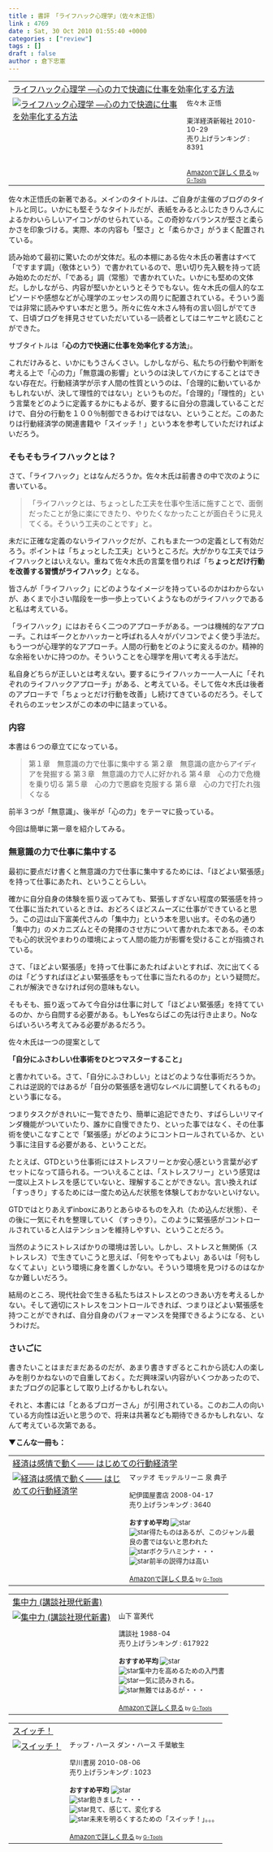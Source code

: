 ```yaml
---
title : 書評　「ライフハック心理学」（佐々木正悟）
link : 4769
date : Sat, 30 Oct 2010 01:55:40 +0000
categories : ["review"]
tags : []
draft : false
author : 倉下忠憲
---
```


<table  border="0" cellpadding="5"><tr><td colspan="2"><a href="http://www.amazon.co.jp/%E3%83%A9%E3%82%A4%E3%83%95%E3%83%8F%E3%83%83%E3%82%AF%E5%BF%83%E7%90%86%E5%AD%A6-%E2%80%95%E5%BF%83%E3%81%AE%E5%8A%9B%E3%81%A7%E5%BF%AB%E9%81%A9%E3%81%AB%E4%BB%95%E4%BA%8B%E3%82%92%E5%8A%B9%E7%8E%87%E5%8C%96%E3%81%99%E3%82%8B%E6%96%B9%E6%B3%95-%E4%BD%90%E3%80%85%E6%9C%A8-%E6%AD%A3%E6%82%9F/dp/4492044000%3FSubscriptionId%3D15SMZCTB9V8NGR2TW082%26tag%3Drashita1000-22%26linkCode%3Dxm2%26camp%3D2025%26creative%3D165953%26creativeASIN%3D4492044000" target="_top">ライフハック心理学 ―心の力で快適に仕事を効率化する方法</a><img src="http://www.assoc-amazon.jp/e/ir?t=rashita1000-22&l=ur2&o=9" width="1" height="1" style="border: none;" alt="" /></td></tr><tr><td valign="top"><a href="http://www.amazon.co.jp/%E3%83%A9%E3%82%A4%E3%83%95%E3%83%8F%E3%83%83%E3%82%AF%E5%BF%83%E7%90%86%E5%AD%A6-%E2%80%95%E5%BF%83%E3%81%AE%E5%8A%9B%E3%81%A7%E5%BF%AB%E9%81%A9%E3%81%AB%E4%BB%95%E4%BA%8B%E3%82%92%E5%8A%B9%E7%8E%87%E5%8C%96%E3%81%99%E3%82%8B%E6%96%B9%E6%B3%95-%E4%BD%90%E3%80%85%E6%9C%A8-%E6%AD%A3%E6%82%9F/dp/4492044000%3FSubscriptionId%3D15SMZCTB9V8NGR2TW082%26tag%3Drashita1000-22%26linkCode%3Dxm2%26camp%3D2025%26creative%3D165953%26creativeASIN%3D4492044000" target="_top"><img src="http://ecx.images-amazon.com/images/I/51xRyzHU06L._SL160_.jpg" border="0" alt="ライフハック心理学 ―心の力で快適に仕事を効率化する方法" /></a></td><td valign="top"><font size="-1">佐々木 正悟 <br /><br />東洋経済新報社  2010-10-29<br />売り上げランキング : 8391<br /><br /><br /><a href="http://www.amazon.co.jp/%E3%83%A9%E3%82%A4%E3%83%95%E3%83%8F%E3%83%83%E3%82%AF%E5%BF%83%E7%90%86%E5%AD%A6-%E2%80%95%E5%BF%83%E3%81%AE%E5%8A%9B%E3%81%A7%E5%BF%AB%E9%81%A9%E3%81%AB%E4%BB%95%E4%BA%8B%E3%82%92%E5%8A%B9%E7%8E%87%E5%8C%96%E3%81%99%E3%82%8B%E6%96%B9%E6%B3%95-%E4%BD%90%E3%80%85%E6%9C%A8-%E6%AD%A3%E6%82%9F/dp/4492044000%3FSubscriptionId%3D15SMZCTB9V8NGR2TW082%26tag%3Drashita1000-22%26linkCode%3Dxm2%26camp%3D2025%26creative%3D165953%26creativeASIN%3D4492044000" target="_top">Amazonで詳しく見る</a></font><font size="-2"> by <a href="http://www.goodpic.com/mt/aws/index.html" >G-Tools</a></font></td></tr></table>

佐々木正悟氏の新著である。メインのタイトルは、ご自身が主催のブログのタイトルと同じ。いかにも堅そうなタイトルだが、表紙をみるとふじたきりんさんによるかわいらしいアイコンがのせられている。この奇妙なバランスが堅さと柔らかさを印象づける。実際、本の内容も「堅さ」と「柔らかさ」がうまく配置されている。

読み始めて最初に驚いたのが文体だ。私の本棚にある佐々木氏の著書はすべて「ですます調」（敬体という）で書かれているので、思い切り先入観を持って読み始めたのだが、「である」調（常態）で書かれていた。いかにも堅めの文体だ。しかしながら、内容が堅いかというとそうでもない。佐々木氏の個人的なエピソードや感想などが心理学のエッセンスの周りに配置されている。そういう面では非常に読みやすい本だと思う。所々に佐々木さん特有の言い回しがでてきて、日頃ブログを拝見させていただいている一読者としてはニヤニヤと読むことができた。

サブタイトルは「<strong>心の力で快適に仕事を効率化する方法</strong>」。

これだけみると、いかにもうさんくさい。しかしながら、私たちの行動や判断を考える上で「心の力」「無意識の影響」というのは決してバカにすることはできない存在だ。行動経済学が示す人間の性質というのは、「合理的に動いているかもしれないが、決して理性的ではない」というものだ。「合理的」「理性的」という言葉をどのように定義するかにもよるが、要するに自分の意識していることだけで、自分の行動を１００％制御できるわけではない、ということだ。このあたりは行動経済学の関連書籍や「スイッチ！」という本を参考していただければよいだろう。

<h3>そもそもライフハックとは？</h3>
さて、「ライフハック」とはなんだろうか。佐々木氏は前書きの中で次のように書いている。


<blockquote>
「ライフハックとは、ちょっとした工夫を仕事や生活に施すことで、面倒だったことが急に楽にできたり、やりたくなかったことが面白そうに見えてくる。そういう工夫のことです」と。</blockquote>



未だに正確な定義のないライフハックだが、これもまた一つの定義として有効だろう。ポイントは「ちょっとした工夫」というところだ。大がかりな工夫ではライフハックとはいえない。重ねて佐々木氏の言葉を借りれば「ち<strong>ょっとだけ行動を改善する習慣がライフハック</strong>」となる。

皆さんが「ライフハック」にどのようなイメージを持っているのかはわからないが、あくまで小さい階段を一歩一歩上っていくようなものがライフハックであると私は考えている。

「ライフハック」にはおそらく二つのアプローチがある。一つは機械的なアプローチ。これはギークとかハッカーと呼ばれる人々がパソコンでよく使う手法だ。もう一つが心理学的なアプローチ。人間の行動をどのように変えるのか。精神的な余裕をいかに持つのか。そういうことを心理学を用いて考える手法だ。

私自身どちらが正しいとは考えない。要するにライフハッカー一人一人に「それぞれのライフハックアプローチ」がある、と考えている。そして佐々木氏は後者のアプローチで「ちょっとだけ行動を改善」し続けてきているのだろう。そしてそれらのエッセンスがこの本の中に詰まっている。

<h3>内容</h3>
本書は６つの章立てになっている。



<blockquote>
第１章　無意識の力で仕事に集中する
第２章　無意識の底からアイディアを発掘する
第３章　無意識の力で人に好かれる
第４章　心の力で危機を乗り切る
第５章　心の力で悪癖を克服する
第６章　心の力で打たれ強くなる
</blockquote>


前半３つが「無意識」、後半が「心の力」をテーマに扱っている。

今回は簡単に第一章を紹介してみる。

<h3>無意識の力で仕事に集中する</h3>
最初に要点だけ書くと無意識の力で仕事に集中するためには、「ほどよい緊張感」を持って仕事にあたれ、ということらしい。

確かに自分自身の体験を振り返ってみても、緊張しすぎない程度の緊張感を持って仕事に当たれているときは、おどろくほどスムーズに仕事ができていると思う。この辺は山下富美代さんの「集中力」という本を思い出す。その名の通り「集中力」のメカニズムとその発揮のさせ方について書かれた本である。その本でも心的状況やまわりの環境によって人間の能力が影響を受けることが指摘されている。

さて、「ほどよい緊張感」を持って仕事にあたればよいとすれば、次に出てくるのは「どうすればほどよい緊張感をもって仕事に当たれるのか」という疑問だ。これが解決できなければ何の意味もない。

そもそも、振り返ってみて今自分は仕事に対して「ほどよい緊張感」を持てているのか、から自問する必要がある。もしYesならばこの先は行き止まり。Noならばいろいろ考えてみる必要があるだろう。

佐々木氏は一つの提案として

<strong>「自分にふさわしい仕事術をひとつマスターすること」</strong>

と書かれている。さて、「自分にふさわしい」とはどのような仕事術だろうか。これは逆説的ではあるが「自分の緊張感を適切なレベルに調整してくれるもの」という事になる。

つまりタスクがきれいに一覧できたり、簡単に追記できたり、すばらしいリマインダ機能がついていたり、誰かに自慢できたり、といった事ではなく、その仕事術を使いこなすことで「緊張感」がどのようにコントロールされているか、という事に注目する必要がある、ということだ。

たとえば、GTDという仕事術にはストレスフリーとか安心感という言葉が必ずセットになって語られる。一ついえることは、「ストレスフリー」という感覚は一度以上ストレスを感じていないと、理解することができない。言い換えれば「すっきり」するためには一度ため込んだ状態を体験しておかないといけない。

GTDではとりあえずinboxにありとあらゆるものを入れ（ため込んだ状態）、その後に一気にそれを整理していく（すっきり）。このように緊張感がコントロールされていると人はテンションを維持しやすい、ということだろう。

当然のようにストレスばかりの環境は苦しい。しかし、ストレスと無関係（ストレスレス）で生きていこうと思えば、「何をやってもよい」あるいは「何もしなくてよい」という環境に身を置くしかない。そういう環境を見つけるのはなかなか難しいだろう。

結局のところ、現代社会で生きる私たちはストレスとのつきあい方を考えるしかない。そして適切にストレスをコントロールできれば、つまりほどよい緊張感を持つことができれば、自分自身のパフォーマンスを発揮できるようになる、というわけだ。

<h3>さいごに</h3>
書きたいことはまだまだあるのだが、あまり書きすぎるとこれから読む人の楽しみを削りかねないので自重しておく。ただ興味深い内容がいくつかあったので、またブログの記事として取り上げるかもしれない。

それと、本書には「とあるブロガーさん」が引用されている。このお二人の向いている方向性は近いと思うので、将来は共著なども期待できるかもしれない、なんて考えている次第である。

<strong>▼こんな一冊も：</strong>
<table  border="0" cellpadding="5"><tr><td colspan="2"><a href="http://www.amazon.co.jp/%E7%B5%8C%E6%B8%88%E3%81%AF%E6%84%9F%E6%83%85%E3%81%A7%E5%8B%95%E3%81%8F%E2%80%95%E2%80%95-%E3%81%AF%E3%81%98%E3%82%81%E3%81%A6%E3%81%AE%E8%A1%8C%E5%8B%95%E7%B5%8C%E6%B8%88%E5%AD%A6-%E3%83%9E%E3%83%83%E3%83%86%E3%82%AA-%E3%83%A2%E3%83%83%E3%83%86%E3%83%AB%E3%83%AA%E3%83%BC%E3%83%8B/dp/4314010479%3FSubscriptionId%3D15SMZCTB9V8NGR2TW082%26tag%3Drashita1000-22%26linkCode%3Dxm2%26camp%3D2025%26creative%3D165953%26creativeASIN%3D4314010479" target="_top">経済は感情で動く―― はじめての行動経済学</a><img src="http://www.assoc-amazon.jp/e/ir?t=rashita1000-22&l=ur2&o=9" width="1" height="1" style="border: none;" alt="" /></td></tr><tr><td valign="top"><a href="http://www.amazon.co.jp/%E7%B5%8C%E6%B8%88%E3%81%AF%E6%84%9F%E6%83%85%E3%81%A7%E5%8B%95%E3%81%8F%E2%80%95%E2%80%95-%E3%81%AF%E3%81%98%E3%82%81%E3%81%A6%E3%81%AE%E8%A1%8C%E5%8B%95%E7%B5%8C%E6%B8%88%E5%AD%A6-%E3%83%9E%E3%83%83%E3%83%86%E3%82%AA-%E3%83%A2%E3%83%83%E3%83%86%E3%83%AB%E3%83%AA%E3%83%BC%E3%83%8B/dp/4314010479%3FSubscriptionId%3D15SMZCTB9V8NGR2TW082%26tag%3Drashita1000-22%26linkCode%3Dxm2%26camp%3D2025%26creative%3D165953%26creativeASIN%3D4314010479" target="_top"><img src="http://ecx.images-amazon.com/images/I/51oNT1FOu3L._SL160_.jpg" border="0" alt="経済は感情で動く―― はじめての行動経済学" /></a></td><td valign="top"><font size="-1">マッテオ モッテルリーニ 泉 典子 <br /><br />紀伊國屋書店  2008-04-17<br />売り上げランキング : 3640<br /><br /><strong>おすすめ平均  </strong><img src="http://g-images.amazon.com/images/G/01/detail/stars-3-5.gif" alt="star" /><br /><img src="http://g-images.amazon.com/images/G/01/detail/stars-3-0.gif" alt="star" />得たものはあるが、このジャンル最良の書ではないと思われた<br /><img src="http://g-images.amazon.com/images/G/01/detail/stars-4-0.gif" alt="star" />ボクラハミンナ・・・<br /><img src="http://g-images.amazon.com/images/G/01/detail/stars-4-0.gif" alt="star" />前半の説得力は高い<br /><br /><a href="http://www.amazon.co.jp/%E7%B5%8C%E6%B8%88%E3%81%AF%E6%84%9F%E6%83%85%E3%81%A7%E5%8B%95%E3%81%8F%E2%80%95%E2%80%95-%E3%81%AF%E3%81%98%E3%82%81%E3%81%A6%E3%81%AE%E8%A1%8C%E5%8B%95%E7%B5%8C%E6%B8%88%E5%AD%A6-%E3%83%9E%E3%83%83%E3%83%86%E3%82%AA-%E3%83%A2%E3%83%83%E3%83%86%E3%83%AB%E3%83%AA%E3%83%BC%E3%83%8B/dp/4314010479%3FSubscriptionId%3D15SMZCTB9V8NGR2TW082%26tag%3Drashita1000-22%26linkCode%3Dxm2%26camp%3D2025%26creative%3D165953%26creativeASIN%3D4314010479" target="_top">Amazonで詳しく見る</a></font><font size="-2"> by <a href="http://www.goodpic.com/mt/aws/index.html" >G-Tools</a></font></td></tr></table>

<table  border="0" cellpadding="5"><tr><td colspan="2"><a href="http://www.amazon.co.jp/%E9%9B%86%E4%B8%AD%E5%8A%9B-%E8%AC%9B%E8%AB%87%E7%A4%BE%E7%8F%BE%E4%BB%A3%E6%96%B0%E6%9B%B8-%E5%B1%B1%E4%B8%8B-%E5%AF%8C%E7%BE%8E%E4%BB%A3/dp/4061488953%3FSubscriptionId%3D15SMZCTB9V8NGR2TW082%26tag%3Drashita1000-22%26linkCode%3Dxm2%26camp%3D2025%26creative%3D165953%26creativeASIN%3D4061488953" target="_top">集中力 (講談社現代新書)</a><img src="http://www.assoc-amazon.jp/e/ir?t=rashita1000-22&l=ur2&o=9" width="1" height="1" style="border: none;" alt="" /></td></tr><tr><td valign="top"><a href="http://www.amazon.co.jp/%E9%9B%86%E4%B8%AD%E5%8A%9B-%E8%AC%9B%E8%AB%87%E7%A4%BE%E7%8F%BE%E4%BB%A3%E6%96%B0%E6%9B%B8-%E5%B1%B1%E4%B8%8B-%E5%AF%8C%E7%BE%8E%E4%BB%A3/dp/4061488953%3FSubscriptionId%3D15SMZCTB9V8NGR2TW082%26tag%3Drashita1000-22%26linkCode%3Dxm2%26camp%3D2025%26creative%3D165953%26creativeASIN%3D4061488953" target="_top"><img src="http://ecx.images-amazon.com/images/I/21WQV5QHGML._SL160_.jpg" border="0" alt="集中力 (講談社現代新書)" /></a></td><td valign="top"><font size="-1">山下 富美代 <br /><br />講談社  1988-04<br />売り上げランキング : 617922<br /><br /><strong>おすすめ平均  </strong><img src="http://g-images.amazon.com/images/G/01/detail/stars-3-5.gif" alt="star" /><br /><img src="http://g-images.amazon.com/images/G/01/detail/stars-4-0.gif" alt="star" />集中力を高めるための入門書<br /><img src="http://g-images.amazon.com/images/G/01/detail/stars-4-0.gif" alt="star" />一気に読みきれる。<br /><img src="http://g-images.amazon.com/images/G/01/detail/stars-2-0.gif" alt="star" />無難ではあるが・・・<br /><br /><a href="http://www.amazon.co.jp/%E9%9B%86%E4%B8%AD%E5%8A%9B-%E8%AC%9B%E8%AB%87%E7%A4%BE%E7%8F%BE%E4%BB%A3%E6%96%B0%E6%9B%B8-%E5%B1%B1%E4%B8%8B-%E5%AF%8C%E7%BE%8E%E4%BB%A3/dp/4061488953%3FSubscriptionId%3D15SMZCTB9V8NGR2TW082%26tag%3Drashita1000-22%26linkCode%3Dxm2%26camp%3D2025%26creative%3D165953%26creativeASIN%3D4061488953" target="_top">Amazonで詳しく見る</a></font><font size="-2"> by <a href="http://www.goodpic.com/mt/aws/index.html" >G-Tools</a></font></td></tr></table>

<table  border="0" cellpadding="5"><tr><td colspan="2"><a href="http://www.amazon.co.jp/%E3%82%B9%E3%82%A4%E3%83%83%E3%83%81%EF%BC%81-%E3%83%81%E3%83%83%E3%83%97%E3%83%BB%E3%83%8F%E3%83%BC%E3%82%B9/dp/4152091509%3FSubscriptionId%3D15SMZCTB9V8NGR2TW082%26tag%3Drashita1000-22%26linkCode%3Dxm2%26camp%3D2025%26creative%3D165953%26creativeASIN%3D4152091509" target="_top">スイッチ！</a><img src="http://www.assoc-amazon.jp/e/ir?t=rashita1000-22&l=ur2&o=9" width="1" height="1" style="border: none;" alt="" /></td></tr><tr><td valign="top"><a href="http://www.amazon.co.jp/%E3%82%B9%E3%82%A4%E3%83%83%E3%83%81%EF%BC%81-%E3%83%81%E3%83%83%E3%83%97%E3%83%BB%E3%83%8F%E3%83%BC%E3%82%B9/dp/4152091509%3FSubscriptionId%3D15SMZCTB9V8NGR2TW082%26tag%3Drashita1000-22%26linkCode%3Dxm2%26camp%3D2025%26creative%3D165953%26creativeASIN%3D4152091509" target="_top"><img src="http://ecx.images-amazon.com/images/I/51Hf3IkCBlL._SL160_.jpg" border="0" alt="スイッチ！" /></a></td><td valign="top"><font size="-1">チップ・ハース ダン・ハース 千葉敏生 <br /><br />早川書房  2010-08-06<br />売り上げランキング : 1023<br /><br /><strong>おすすめ平均  </strong><img src="http://g-images.amazon.com/images/G/01/detail/stars-4-5.gif" alt="star" /><br /><img src="http://g-images.amazon.com/images/G/01/detail/stars-2-0.gif" alt="star" />飽きました・・・<br /><img src="http://g-images.amazon.com/images/G/01/detail/stars-4-0.gif" alt="star" />見て、感じて、変化する<br /><img src="http://g-images.amazon.com/images/G/01/detail/stars-4-0.gif" alt="star" />未来を明るくするための「スイッチ！」。。。<br /><br /><a href="http://www.amazon.co.jp/%E3%82%B9%E3%82%A4%E3%83%83%E3%83%81%EF%BC%81-%E3%83%81%E3%83%83%E3%83%97%E3%83%BB%E3%83%8F%E3%83%BC%E3%82%B9/dp/4152091509%3FSubscriptionId%3D15SMZCTB9V8NGR2TW082%26tag%3Drashita1000-22%26linkCode%3Dxm2%26camp%3D2025%26creative%3D165953%26creativeASIN%3D4152091509" target="_top">Amazonで詳しく見る</a></font><font size="-2"> by <a href="http://www.goodpic.com/mt/aws/index.html" >G-Tools</a></font></td></tr></table>

